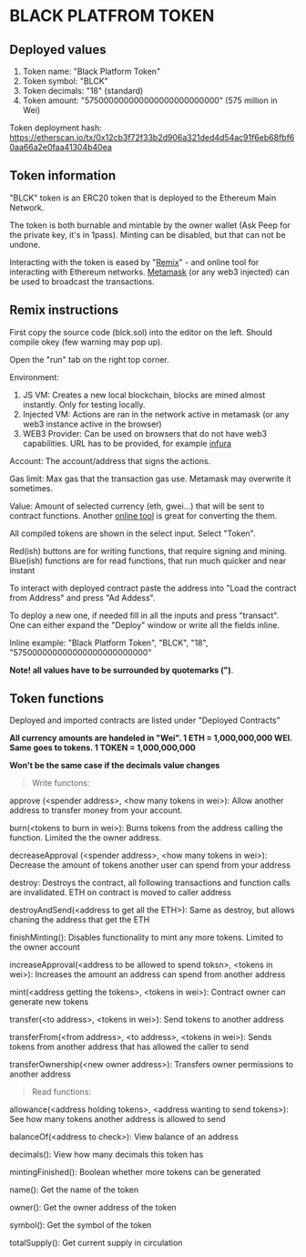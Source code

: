 # BLACK PLATFROM TOKEN

## Deployed values

1. Token name: "Black Platform Token"
1. Token symbol: "BLCK"
1. Token decimals: "18" (standard)
1. Token amount: "575000000000000000000000000" (575 million in Wei)

Token deployment hash: https://etherscan.io/tx/0x12cb3f72f33b2d906a321ded4d54ac91f6eb68fbf60aa66a2e0faa41304b40ea

## Token information
"BLCK" token is an ERC20 token that is deployed to the Ethereum Main Network.

The token is both burnable and mintable by the owner wallet (Ask Peep for the private key, it's in 1pass). Minting can be disabled, but that can not be undone.

Interacting with the token is eased by "[Remix][remix]" - and online tool for interacting with Ethereum networks. [Metamask][metamask] (or any web3 injected) can be used to broadcast the transactions.

## Remix instructions
First copy the source code (blck.sol) into the editor on the left. Should compile okey (few warning may pop up).

Open the "run" tab on the right top corner.

Environment:
  1. JS VM: Creates a new local blockchain, blocks are mined almost instantly. Only for testing locally.
  2. Injected VM: Actions are ran in the network active in metamask (or any web3 instance active in the browser)
  3. WEB3 Provider: Can be used on browsers that do not have web3 capabilities. URL has to be provided, for example [infura][infura]

Account: The account/address that signs the actions.

Gas limit: Max gas that the transaction gas use. Metamask may overwrite it sometimes.

Value: Amount of selected currency (eth, gwei...) that will be sent to contract functions. Another [online tool] is great for converting the them.

All compiled tokens are shown in the select input. Select "Token".

Red(ish) buttons are for writing functions, that require signing and mining.
Blue(ish) functions are for read functions, that run much quicker and near instant

To interact with deployed contract paste the address into "Load the contract from Address" and press "Ad Addess".

To deploy a new one, if needed fill in all the inputs and press "transact". One can either expand the "Deploy" window or write all the fields inline.

Inline example: "Black Platform Token", "BLCK", "18", "575000000000000000000000000"

**Note! all values have to be surrounded by quotemarks (")**.

## Token functions

Deployed and imported contracts are listed under "Deployed Contracts"

**All currency amounts are handeled in "Wei". 1 ETH = 1,000,000,000 WEI. Same goes to tokens. 1 TOKEN = 1,000,000,000**

**Won't be the same case if the decimals value changes**

> Write functons:

approve (\<spender address>, \<how many tokens in wei>): Allow another address to transfer money from your account.

burn(\<tokens to burn in wei>): Burns tokens from the address calling the function. Limited the the owner address.

decreaseApproval (\<spender address>, \<how many tokens in wei>): Decrease the amount of tokens another user can spend from your address

destroy: Destroys the contract, all following transactions and function calls are invalidated. ETH on contract is moved to caller address

destroyAndSend(\<address to get all the ETH>): Same as destroy, but allows chaning the address that get the ETH

finishMinting(): Disables functionality to mint any more tokens. Limited to the owner account

increaseApproval(\<address to be allowed to spend toksn>, \<tokens in wei>): Increases the amount an address can spend from another address

mint(\<address getting the tokens>, \<tokens in wei>): Contract owner can generate new tokens

transfer(\<to address>, \<tokens in wei>): Send tokens to another address

transferFrom(\<from address>, \<to address>, \<tokens in wei>): Sends tokens from another address that has allowed the caller to send

transferOwnership(\<new owner address>): Transfers owner permissions to another address

> Read functions:

allowance(\<address holding tokens>, \<address wanting to send tokens>): See how many tokens another address is allowed to send

balanceOf(\<address to check>): View balance of an address

decimals(): View how many decimals this token has

mintingFinished(): Boolean whether more tokens can be generated

name(): Get the name of the token

owner(): Get the owner address of the token

symbol(): Get the symbol of the token

totalSupply(): Get current supply in circulation

[remix]: https://remix.ethereum.org/
[metamask]: http://metamask.io/
[infura]: https://infura.io/
[online tool]: https://etherconverter.online/
